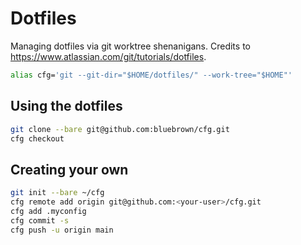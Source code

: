 # Dotfiles

Managing dotfiles via git worktree shenanigans. Credits to
https://www.atlassian.com/git/tutorials/dotfiles.

```bash
alias cfg='git --git-dir="$HOME/dotfiles/" --work-tree="$HOME"'
```

## Using the dotfiles

```bash
git clone --bare git@github.com:bluebrown/cfg.git 
cfg checkout
```

## Creating your own

```bash
git init --bare ~/cfg
cfg remote add origin git@github.com:<your-user>/cfg.git
cfg add .myconfig
cfg commit -s
cfg push -u origin main
```


